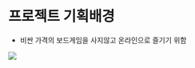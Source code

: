 <html>
  <body>
    <h1>프로젝트 기획배경</h1>
    <ul>
      <li>비싼 가격의 보드게임을 사지않고 온라인으로 즐기기 위함</li></ul>
<img src="https://user-images.githubusercontent.com/90567066/147452995-b2b8e201-5849-4df2-a0be-192bbcc15acf.png">

  </body>
  </html>
